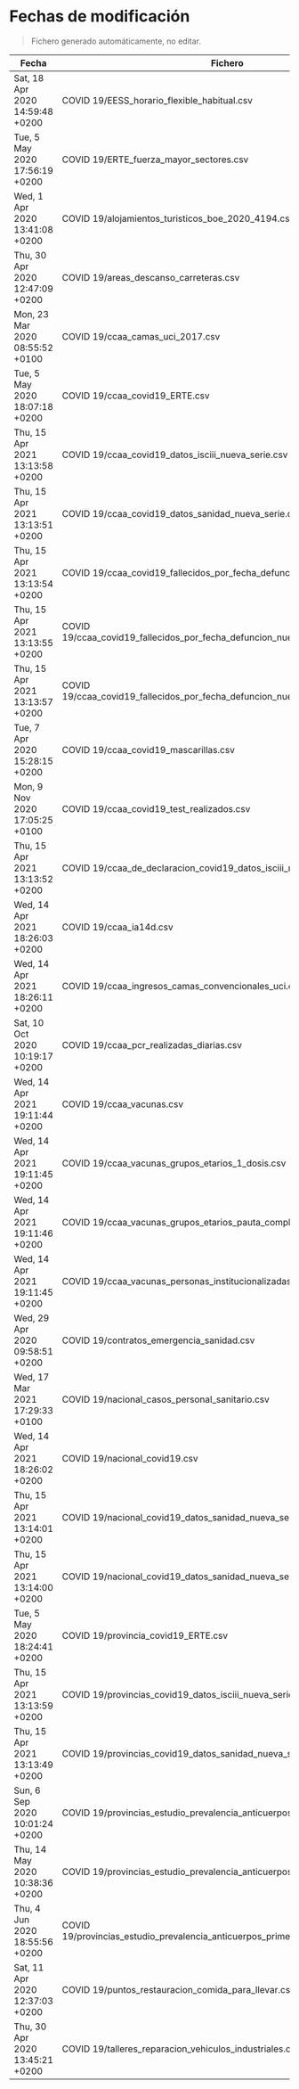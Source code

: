# Fechas de modificación

> Fichero generado automáticamente, no editar.

| Fecha                           | Fichero                  |
|---------------------------------|--------------------------|
| Sat, 18 Apr 2020 14:59:48 +0200  | COVID 19/EESS_horario_flexible_habitual.csv |
| Tue, 5 May 2020 17:56:19 +0200  | COVID 19/ERTE_fuerza_mayor_sectores.csv |
| Wed, 1 Apr 2020 13:41:08 +0200  | COVID 19/alojamientos_turisticos_boe_2020_4194.csv |
| Thu, 30 Apr 2020 12:47:09 +0200  | COVID 19/areas_descanso_carreteras.csv |
| Mon, 23 Mar 2020 08:55:52 +0100  | COVID 19/ccaa_camas_uci_2017.csv |
| Tue, 5 May 2020 18:07:18 +0200  | COVID 19/ccaa_covid19_ERTE.csv |
| Thu, 15 Apr 2021 13:13:58 +0200  | COVID 19/ccaa_covid19_datos_isciii_nueva_serie.csv |
| Thu, 15 Apr 2021 13:13:51 +0200  | COVID 19/ccaa_covid19_datos_sanidad_nueva_serie.csv |
| Thu, 15 Apr 2021 13:13:54 +0200  | COVID 19/ccaa_covid19_fallecidos_por_fecha_defuncion_nueva_serie.csv |
| Thu, 15 Apr 2021 13:13:55 +0200  | COVID 19/ccaa_covid19_fallecidos_por_fecha_defuncion_nueva_serie_long.csv |
| Thu, 15 Apr 2021 13:13:57 +0200  | COVID 19/ccaa_covid19_fallecidos_por_fecha_defuncion_nueva_serie_original.csv |
| Tue, 7 Apr 2020 15:28:15 +0200  | COVID 19/ccaa_covid19_mascarillas.csv |
| Mon, 9 Nov 2020 17:05:25 +0100  | COVID 19/ccaa_covid19_test_realizados.csv |
| Thu, 15 Apr 2021 13:13:52 +0200  | COVID 19/ccaa_de_declaracion_covid19_datos_isciii_nueva_serie.csv |
| Wed, 14 Apr 2021 18:26:03 +0200  | COVID 19/ccaa_ia14d.csv |
| Wed, 14 Apr 2021 18:26:11 +0200  | COVID 19/ccaa_ingresos_camas_convencionales_uci.csv |
| Sat, 10 Oct 2020 10:19:17 +0200  | COVID 19/ccaa_pcr_realizadas_diarias.csv |
| Wed, 14 Apr 2021 19:11:44 +0200  | COVID 19/ccaa_vacunas.csv |
| Wed, 14 Apr 2021 19:11:45 +0200  | COVID 19/ccaa_vacunas_grupos_etarios_1_dosis.csv |
| Wed, 14 Apr 2021 19:11:46 +0200  | COVID 19/ccaa_vacunas_grupos_etarios_pauta_completa.csv |
| Wed, 14 Apr 2021 19:11:45 +0200  | COVID 19/ccaa_vacunas_personas_institucionalizadas.csv |
| Wed, 29 Apr 2020 09:58:51 +0200  | COVID 19/contratos_emergencia_sanidad.csv |
| Wed, 17 Mar 2021 17:29:33 +0100  | COVID 19/nacional_casos_personal_sanitario.csv |
| Wed, 14 Apr 2021 18:26:02 +0200  | COVID 19/nacional_covid19.csv |
| Thu, 15 Apr 2021 13:14:01 +0200  | COVID 19/nacional_covid19_datos_sanidad_nueva_serie.csv |
| Thu, 15 Apr 2021 13:14:00 +0200  | COVID 19/nacional_covid19_datos_sanidad_nueva_serie_grupos_edad.csv |
| Tue, 5 May 2020 18:24:41 +0200  | COVID 19/provincia_covid19_ERTE.csv |
| Thu, 15 Apr 2021 13:13:59 +0200  | COVID 19/provincias_covid19_datos_isciii_nueva_serie.csv |
| Thu, 15 Apr 2021 13:13:49 +0200  | COVID 19/provincias_covid19_datos_sanidad_nueva_serie.csv |
| Sun, 6 Sep 2020 10:01:24 +0200  | COVID 19/provincias_estudio_prevalencia_anticuerpos_final.csv |
| Thu, 14 May 2020 10:38:36 +0200  | COVID 19/provincias_estudio_prevalencia_anticuerpos_primera_ronda.csv |
| Thu, 4 Jun 2020 18:55:56 +0200  | COVID 19/provincias_estudio_prevalencia_anticuerpos_primera_y_segunda_ronda.csv |
| Sat, 11 Apr 2020 12:37:03 +0200  | COVID 19/puntos_restauracion_comida_para_llevar.csv |
| Thu, 30 Apr 2020 13:45:21 +0200  | COVID 19/talleres_reparacion_vehiculos_industriales.csv |
